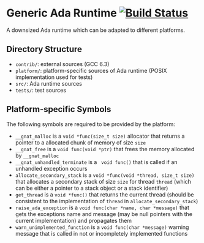 # Generic Ada Runtime [![Build Status](https://travis-ci.org/Componolit/ada-runtime.svg?branch=master)](https://travis-ci.org/Componolit/ada-runtime)

A downsized Ada runtime which can be adapted to different platforms.

## Directory Structure

- `contrib/`: external sources (GCC 6.3)
- `platform/`: platform-specific sources of Ada runtime (POSIX implementation used for tests)
- `src/`: Ada runtime sources
- `tests/`: test sources

## Platform-specific Symbols

The following symbols are required to be provided by the platform:

- `__gnat_malloc` is a `void *func(size_t size)` allocator that returns a pointer to a allocated chunk of memory of size `size`
- `__gnat_free` is a `void func(void *ptr)` that frees the memory allocated by `__gnat_malloc`
- `__gnat_unhandled_terminate` is a ` void func()` that is called if an unhandled exception occurs
- `allocate_secondary_stack` is a `void *func(void *thread, size_t size)` that allocates a secondary stack of size `size` for thread `thread` (which can be either a pointer to a stack object or a stack identifier)
- `get_thread` is a `void *func()` that returns the current thread (should be consistent to the implementation of `thread` in `allocate_secondary_stack`)
- `raise_ada_exception` is a `void func(char *name, char *message)` that gets the exceptions name and message (may be null pointers with the current implementation) and propagates them
- `warn_unimplemented_function` is a `void func(char *message)` warning message that is called in not or incompletely implemented functions
